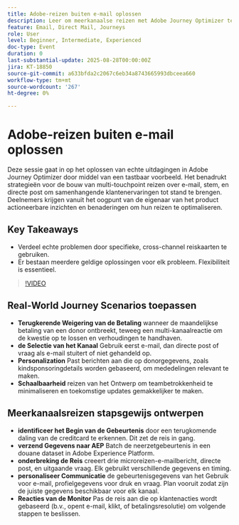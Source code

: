 ```yaml
---
title: Adobe-reizen buiten e-mail oplossen
description: Leer om meerkanaalse reizen met Adobe Journey Optimizer te ontwerpen en te testen, met testprofielen, gebeurtenisgegevens en realistische scenario's voor optimale betrokkenheid.
feature: Email, Direct Mail, Journeys
role: User
level: Beginner, Intermediate, Experienced
doc-type: Event
duration: 0
last-substantial-update: 2025-08-28T00:00:00Z
jira: KT-18850
source-git-commit: a633bfda2c2067c6eb34a8743665993dbceea660
workflow-type: tm+mt
source-wordcount: '267'
ht-degree: 0%

---
```



# Adobe-reizen buiten e-mail oplossen

Deze sessie gaat in op het oplossen van echte uitdagingen in Adobe Journey Optimizer door middel van een tastbaar voorbeeld. Het benadrukt strategieën voor de bouw van multi-touchpoint reizen over e-mail, stem, en directe post om samenhangende klantenervaringen tot stand te brengen. Deelnemers krijgen vanuit het oogpunt van de eigenaar van het product actioneerbare inzichten en benaderingen om hun reizen te optimaliseren.

## Key Takeaways

* Verdeel echte problemen door specifieke, cross-channel reiskaarten te gebruiken.
* Er bestaan meerdere geldige oplossingen voor elk probleem. Flexibiliteit is essentieel.

>[!VIDEO](https://video.tv.adobe.com/v/3471348/?learn=on&enablevpops&captions=dut)

## Real-World Journey Scenarios toepassen

* **Terugkerende Weigering van de Betaling** wanneer de maandelijkse betaling van een donor ontbreekt, teweeg een multi-kanaalreactie om de kwestie op te lossen en verhoudingen te handhaven.
* **de Selectie van het Kanaal** Gebruik eerst e-mail, dan directe post of vraag als e-mail stuitert of niet gehandeld op.
* **Personalization** Past berichten aan die op donorgegevens, zoals kindsponsoringdetails worden gebaseerd, om mededelingen relevant te maken.
* **Schaalbaarheid** reizen van het Ontwerp om teambetrokkenheid te minimaliseren en toekomstige updates gemakkelijker te maken.

## Meerkanaalsreizen stapsgewijs ontwerpen

* **identificeer het Begin van de Gebeurtenis** door een terugkomende daling van de creditcard te erkennen. Dit zet de reis in gang.
* **verzend Gegevens naar AEP** Batch de neerzetgebeurtenis in een douane dataset in Adobe Experience Platform.
* **onderbreking de Reis** creeert drie microreizen-e-mailbericht, directe post, en uitgaande vraag. Elk gebruikt verschillende gegevens en timing.
* **personaliseer Communicatie** de gebeurtenisgegevens van het Gebruik voor e-mail, profielgegevens voor druk en vraag. Plan vooruit zodat zijn de juiste gegevens beschikbaar voor elk kanaal.
* **Reacties van de Monitor** Pas de reis aan die op klantenacties wordt gebaseerd (b.v., opent e-mail, klikt, of betalingsresolutie) om volgende stappen te beslissen.
